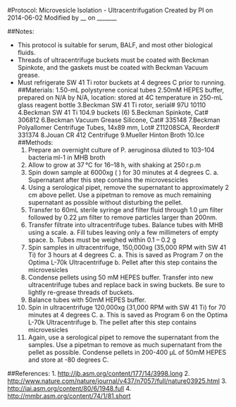 #Protocol: Microvesicle Isolation - Ultracentrifugation 
Created by PI on 2014-06-02
Modified by __ on _______

##Notes:

- This protocol is suitable for serum, BALF, and most other biological fluids.
-	Threads of ultracentrifuge buckets must be coated with Beckman Spinkote, and the gaskets must be coated with Beckman Vacuum grease. 
-	Must refrigerate SW 41 Ti rotor buckets at 4 degrees C prior to running.
##Materials:
    1.50-mL polystyrene conical tubes
    2.50mM HEPES buffer, prepared on N/A by N/A, location: stored at 4C temperature in 250-mL glass reagent bottle
    3.Beckman SW 41 Ti rotor, serial# 97U 10110
    4.Beckman SW 41 Ti 104.9 buckets (6)
    5.Beckman Spinkote, Cat# 306812
    6.Beckman Vacuum Grease Silicone, Cat# 335148
    7.Beckman Polyallomer Centrifuge Tubes, 14x89 mm, Lot# Z11208SCA, Reorder# 331374
    8.Jouan CR 412 Centrifuge
    9.Mueller Hinton Broth 
    10.Ice
##Methods:
    1.	Prepare an overnight culture of P. aeruginosa diluted to 103–104 bacteria ml-1 in MHB broth
    2.	Allow to grow at 37 °C for 16–18 h, with shaking at 250 r.p.m
    3.	Spin down sample at 6000xg ( ) for 30 minutes at 4 degrees C.
        a.	Supernatant after this step contains the microvescicles
    4.	Using a serological pipet, remove the supernatant to approximately 2 cm above pellet. Use a pipetman to remove as much remaining supernatant as possible without disturbing the pellet. 
    5.	Transfer to 60mL sterile syringe and filter fluid through 1.0 μm filter followed by 0.22 μm filter to remove particles larger than 200nm.  
    6.	Transfer filtrate into ultracentrifuge tubes. Balance tubes with MHB using a scale.
        a.	Fill tubes leaving only a few millimeters of empty space.
        b.	Tubes must be weighed within 0.1 – 0.2 g
    7.	Spin samples in ultracentrifuge, 150,000xg (35,000 RPM with SW 41 Ti) for 3 hours at 4 degrees C.
        a.	This is saved as Program 7 on the Optima L-70k Ultracentrifuge
        b.	Pellet after this step contains the microvesicles
    8.	Condense pellets using 50 mM HEPES buffer. Transfer into new ultracentrifuge tubes and replace back in swing buckets. Be sure to lightly re-grease threads of buckets.
    9.	Balance tubes with 50mM HEPES buffer.
    10.	Spin in ultracentrifuge 120,000xg (31,000 RPM with SW 41 Ti) for 70 minutes at 4 degrees C.
        a.	This is saved as Program 6 on the Optima L-70k Ultracentrifuge 
        b.	The pellet after this step contains microvesicles
    11.	Again, use a serological pipet to remove the supernatant from the samples. Use a pipetman to remove as much supernatant from the pellet as possible. Condense pellets in 200-400 µL of 50mM HEPES and store at -80 degrees C.

##References:
    1. http://jb.asm.org/content/177/14/3998.long 
    2. http://www.nature.com/nature/journal/v437/n7057/full/nature03925.html
    3. http://iai.asm.org/content/80/6/1948.full
    4. http://mmbr.asm.org/content/74/1/81.short


